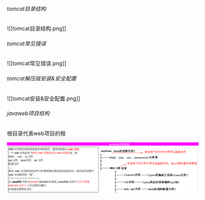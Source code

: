 ###### tomcat目录结构
![[tomcat目录结构.png]]

###### tomcat常见错误
![[tomcat常见错误.png]]

###### tomcat解压版安装&安全配置
![[tomcat安装&安全配置.png]]

###### javaweb项目结构

根目录代表web项目的根

![](./images/javaweb项目结构动态&静态.png)




